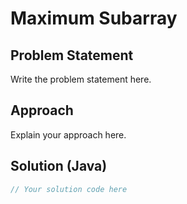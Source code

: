 # Maximum Subarray

## Problem Statement

Write the problem statement here.

## Approach

Explain your approach here.

## Solution (Java)

```java
// Your solution code here
```
